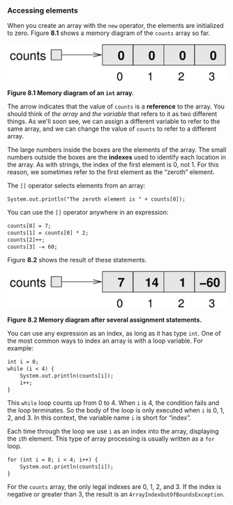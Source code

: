 ###  Accessing elements


When you create an array with the `new` operator, the elements are initialized to zero.
Figure **8.1** shows a memory diagram of the `counts` array so far.

![Figure 8.1 Memory diagram of an `int` array.](figs/array.jpg)

**Figure 8.1 Memory diagram of an `int` array.**


The arrow indicates that the value of `counts` is a **reference** to the array.
You should think of *the array* and *the variable* that refers to it as two different things.
As we'll soon see, we can assign a different variable to refer to the same array, and we can change the value of `counts` to refer to a different array.


The large numbers inside the boxes are the elements of the array.
The small numbers outside the boxes are the **indexes** used to identify each location in the array.
As with strings, the index of the first element is 0, not 1.
For this reason, we sometimes refer to the first element as the “zeroth” element.

The `[]` operator selects elements from an array:

```code
System.out.println("The zeroth element is " + counts[0]);
```

You can use the `[]` operator anywhere in an expression:

```code
counts[0] = 7;
counts[1] = counts[0] * 2;
counts[2]++;
counts[3] -= 60;
```

Figure **8.2** shows the result of these statements.

![Figure 8.2 Memory diagram after several assignment statements.](figs/array2.jpg)

**Figure 8.2 Memory diagram after several assignment statements.**

You can use any expression as an index, as long as it has type `int`.
One of the most common ways to index an array is with a loop variable.
For example:

```code
int i = 0;
while (i < 4) {
    System.out.println(counts[i]);
    i++;
}
```

This `while` loop counts up from 0 to 4.
When `i` is 4, the condition fails and the loop terminates.
So the body of the loop is only executed when `i` is 0, 1, 2, and 3.
In this context, the variable name `i` is short for “index”.


Each time through the loop we use `i` as an index into the array, displaying the `i`th element.
This type of array processing is usually written as a `for` loop.

```code
for (int i = 0; i < 4; i++) {
    System.out.println(counts[i]);
}
```


For the `counts` array, the only legal indexes are 0, 1, 2, and 3.
If the index is negative or greater than 3, the result is an `ArrayIndexOutOfBoundsException`.